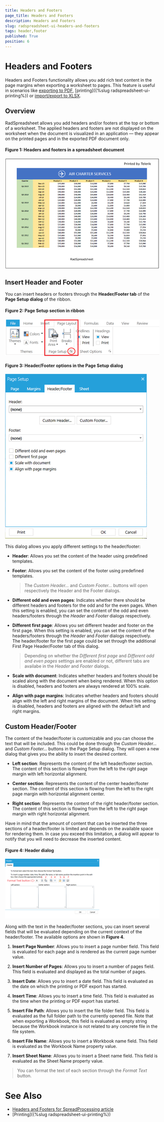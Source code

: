 ```yaml
---
title: Headers and Footers
page_title: Headers and Footers
description: Headers and Footers
slug: radspreadsheet-ui-headers-and-footers
tags: header,footer
published: True
position: 6
---
```


# Headers and Footers


Headers and Footers functionality allows you add rich text content in the page margins when exporting a worksheet to pages. This feature is useful in scenarios like [exporting to PDF](http://docs.telerik.com/devtools/document-processing/libraries/radspreadprocessing/formats-and-conversion/pdf/pdfformatprovider), [printing]({%slug radspreadsheet-ui-printing%}) or [import/export to XLSX](http://docs.telerik.com/devtools/document-processing/libraries/radspreadprocessing/formats-and-conversion/xlsx/xlsxformatprovider). 


## Overview

RadSpreadsheet allows you add headers and/or footers at the top or bottom of a worksheet. The applied headers and footers are not displayed on the worksheet when the document is visualized in an application — they appear on the printed pages and in the exported PDF document only. 

#### **Figure 1: Headers and footers in a spreadsheet document**
![](images/RadSpreadsheet_UI_Headers_Footers_00.png)

## Insert Header and Footer

You can insert headers or footers through the **Header/Footer tab** of the **Page Setup dialog** of the ribbon.

#### **Figure 2: Page Setup section in ribbon**
![](images/RadSpreadsheet_UI_Headers_Footers_01.png)


#### **Figure 3: Header/Footer options in the Page Setup dialog**
![](images/RadSpreadsheet_UI_Headers_Footers_02.png)

This dialog allows you apply different settings to the header/footer:

* **Header**: Allows you set the content of the header using predefined templates.

* **Footer**: Allows you set the content of the footer using predefined templates.

	> The *Custom Header...* and *Custom Footer...* buttons will open respectively the Header and the Footer dialogs.

* **Different odd and even pages**: Indicates whether there should be different headers and footers for the odd and for the even pages. When this setting is enabled, you can set the content of the odd and even headers/footers through the *Header* and *Footer* dialogs respectively.


* **Different first page**: Allows you set different header and footer on the first page. When this setting is enabled, you can set the content of the headers/footers through the *Header* and *Footer* dialogs respectively. The header/footer for the first page could be set through the additional First Page Header/Footer tab of this dialog.

	> Depending on whether the *Different first page* and *Different odd and even pages* settings are enabled or not, different tabs are availabe in the *Header* and *Footer* dialogs.


* **Scale with document**: Indicates whether headers and footers should be scaled along with the document when being rendered. When this option is disabled, headers and footers are always rendered at 100% scale.


* **Align with page margins**: Indicates whether headers and footers should align with the left and right margins of the document. When this setting is disabled, headers and footers are aligned with the default left and right margins.

## Custom Header/Footer

The content of the header/footer is customizable and you can choose the text that will be included. This could be done through the *Custom Header...* and *Custom Footer...* buttons in the Page Setup dialog. They will open a new dialog that gives you the ability to insert the desired content.


* **Left section**: Represents the content of the left header/footer section. The content of this section is flowing from the left to the right page margin with left horizontal alignment.

* **Center section**: Represents the content of the center header/footer section. The content of this section is flowing from the left to the right page margin with horizontal alignment center.

* **Right section**: Represents the content of the right header/footer section. The content of this section is flowing from the left to the right page margin with right horizontal alignment.


Have in mind that the amount of content that can be inserted the three sections of a header/footer is limited and depends on the available space for rendering them. In case you exceed this limitation, a dialog will appear to notify that you will need to decrease the inserted content.

#### **Figure 4: Header dialog**
![](images/RadSpreadsheet_UI_Headers_Footers_03.png)

Along with the text in the header/footer sections, you can insert several fields that will be evaluated depending on the current context of the header/footer. The available options are shown in **Figure 4**.

1. **Insert Page Number**: Allows you to insert a page number field. This field is evaluated for each page and is rendered as the current page number value.

2. **Insert Number of Pages**: Allows you to insert a number of pages field. This field is evaluated and displayed as the total number of pages.

3. **Insert Date**: Allows you to insert a date field. This field is evaluated as the date on which the printing or PDF export has started.

4. **Insert Time**: Allows you to insert a time field. This field is evaluated as the time when the printing or PDF export has started.

5. **Insert File Path**: Allows you to insert the file folder field. This field is evaluated as the full folder path to the currently opened file. Note that when exporting a Workbook, this field is evaluated as empty string because the Workbook instance is not related to any concrete file in the file system.

6. **Insert File Name**: Allows you to insert a Workbook name field. This field is evaluated as the Workbook Name property value.

7. **Insert Sheet Name**: Allows you to insert a Sheet name field. This field is evaluated as the Sheet Name property value.

> You can format the text of each section through the *Format Text* button.

# See Also

* [Headers and Footers for SpreadProcessing article](http://docs.telerik.com/devtools/document-processing/libraries/radspreadprocessing/features/headers-and-footers)
* [Printing]({%slug radspreadsheet-ui-printing%})
